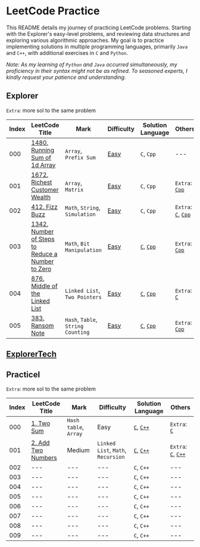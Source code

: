 # LeetCode Practice

This README details my journey of practicing LeetCode problems. Starting with the Explorer's easy-level problems, and reviewing data structures and exploring various algorithmic approaches. My goal is to practice implementing solutions in multiple programming languages, primarily `Java` and `C++`, with additional exercises in `C` and `Python`.

*Note: As my learning of `Python` and `Java` occurred simultaneously, my proficiency in their syntax might not be as refined. To seasoned experts, I kindly request your patience and understanding.*

## Explorer

`Extra`: more sol to the same problem

| Index | LeetCode Title | Mark | Difficulty | Solution Language | Others |
| ----- | -------------- | ---- | ---------- | ----------------- | ------ |
| 000 | [1480. Running Sum of 1d Array](/EASY//1480.%20Running%20Sum%20of%201d%20Array/)  | `Array`, `Prefix Sum` | [Easy](/EASY/) | `C`, `Cpp` | --- |
| 001 | [1672. Richest Customer Wealth](/EASY/1672.%20Richest%20Customer%20Wealth/) | `Array`, `Matrix` | [Easy](/EASY/) | `C`, `Cpp` | `Extra`: [`Cpp`](/EASY/1672.%20Richest%20Customer%20Wealth/1672E.cpp) |
| 002 | [412. Fizz Buzz](/EASY/412.%20Fizz%20Buzz/) | `Math`, `String`, `Simulation` | [Easy](/EASY/) | `C`, `Cpp` | `Extra`: [`C`](/EASY/412.%20Fizz%20Buzz/412E.c), [`Cpp`](/EASY/412.%20Fizz%20Buzz/412E.cpp) |
| 003 | [1342. Number of Steps to Reduce a Number to Zero](/EASY/1342.%20Number%20of%20Steps%20to%20Reduce%20a%20Number%20to%20Zero/) | `Math`, `Bit Manipulation` | [Easy](/EASY/) | [`C`](/EASY/1342.%20Number%20of%20Steps%20to%20Reduce%20a%20Number%20to%20Zero/1342.c), [`Cpp`](/EASY/1342.%20Number%20of%20Steps%20to%20Reduce%20a%20Number%20to%20Zero/1342.cpp) | `Extra`: [`Cpp`](/EASY/1342.%20Number%20of%20Steps%20to%20Reduce%20a%20Number%20to%20Zero/1342E.cpp) |
| 004 | [876. Middle of the Linked List](/EASY/876.%20Middle%20of%20the%20Linked%20List/) | `Linked List`, `Two Pointers` | [Easy](/EASY/) | [`C`](/EASY/876.%20Middle%20of%20the%20Linked%20List/876.c), [`Cpp`](/EASY/876.%20Middle%20of%20the%20Linked%20List/876.cpp) | `Extra`: [`C`](/EASY/876.%20Middle%20of%20the%20Linked%20List/876E.c) |
| 005 | [383. Ransom Note](/EASY/383.%20Ransom%20Note/) | `Hash`, `Table`, `String Counting` | [Easy](/EASY/) | [`C`](/EASY/383.%20Ransom%20Note/383.c), [`Cpp`](/EASY/383.%20Ransom%20Note/383.cpp) | `Extra`: [`Cpp`](/EASY/383.%20Ransom%20Note/383E.cpp) |

## [ExplorerTech](/ExplorerTech/)

## PracticeI

`Extra`: more sol to the same problem

| Index | LeetCode Title | Mark | Difficulty | Solution Language | Others |
| ----- | -------------- | ---- | ---------- | ----------------- | ------ |
| 000 | [1. Two Sum](/EASY/1.%20Two%20Sum/)  | `Hash table`, `Array` | Easy | [`C`](/EASY/1.%20Two%20Sum/1.c), [`C++`](/EASY/1.%20Two%20Sum/1.cpp) | `Extra`: [`C`](/EASY/1.%20Two%20Sum/1E.c) |
| 001 | [2. Add Two Numbers](/MEDIUM/2.%20Add%20Two%20Numbers/)  | Medium | `Linked List`, `Math`, `Recursion` | [`C`](/MEDIUM/2.%20Add%20Two%20Numbers/2.c), [`C++`](/MEDIUM/2.%20Add%20Two%20Numbers/2.cpp) | `Extra`: [`C`](/MEDIUM/2.%20Add%20Two%20Numbers/2E.c), [`C++`](/MEDIUM/2.%20Add%20Two%20Numbers/2E.cpp) |
| 002 | ---  | --- | --- | `C`, `C++` | --- |
| 003 | ---  | --- | --- | `C`, `C++` | --- |
| 004 | ---  | --- | --- | `C`, `C++` | --- |
| 005 | ---  | --- | --- | `C`, `C++` | --- |
| 006 | ---  | --- | --- | `C`, `C++` | --- |
| 007 | ---  | --- | --- | `C`, `C++` | --- |
| 008 | ---  | --- | --- | `C`, `C++` | --- |
| 009 | ---  | --- | --- | `C`, `C++` | --- |